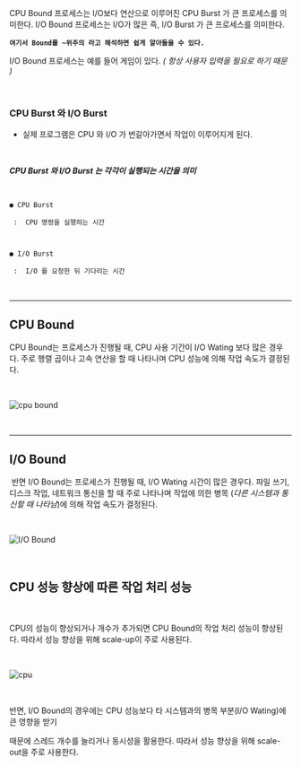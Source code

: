 CPU Bound 프로세스는 I/O보다 연산으로 이루어진 CPU Burst 가 큰 프로세스를 의미한다.
I/O Bound 프로세스는 I/O가 많은 즉, I/O Burst 가 큰 프로세스를 의미한다.


**`여기서 Bound를 ~위주의 라고 해석하면 쉽게 알아들을 수 있다.`**

 

I/O Bound 프로세스는 예를 들어 게임이 있다. *( 항상 사용자 입력을 필요로 하기 때문 )*

​
​

### CPU Burst 와 I/O Burst

- 실제 프로그램은 CPU 와 I/O 가 번갈아가면서 작업이 이루어지게 된다.

​

***CPU Burst 와 I/O Burst 는 각각이 실행되는 시간을 의미***

<br>

```
● CPU Burst

 :  CPU 명령을 실행하는 시간

​

● I/O Burst

 :  I/O 를 요청한 뒤 기다리는 시간
 ```

<Br>

---

## CPU Bound


CPU Bound는 프로세스가 진행될 때, CPU 사용 기간이 I/O Wating 보다 많은 경우다. 주로 행렬 곱이나 고속 연산을 할 때 나타나며 CPU 성능에 의해 작업 속도가 결정된다.

<br>

![cpu bound](https://velog.velcdn.com/images%2Fcarrykim%2Fpost%2F5b267c31-7456-4590-9102-354d1f531ea9%2Fimage.png)

<Br>

---

## I/O Bound

​
반면 I/O Bound는 프로세스가 진행될 때, I/O Wating 시간이 많은 경우다. 
파일 쓰기, 디스크 작업, 네트워크 통신을 할 때 주로 나타나며 작업에 의한 병목 (*다른 시스템과 통신할 때 나타남*)에 의해 작업 속도가 결정된다.

<Br>

![I/O Bound](https://velog.velcdn.com/images%2Fcarrykim%2Fpost%2F14e0a97d-0df8-40f1-a345-e5a57605eef6%2Fimage.png)

<br>

## CPU 성능 향상에 따른 작업 처리 성능

<br>

CPU의 성능이 향상되거나 개수가 추가되면 CPU Bound의 작업 처리 성능이 향상된다. 따라서 성능 향상을 위해 scale-up이 주로 사용된다.

<br>

![cpu](https://velog.velcdn.com/images%2Fcarrykim%2Fpost%2F81cc6ea4-b8ec-462a-a2cb-d98c02c6b5cd%2Fimage.png)

<br>

반면, I/O Bound의 경우에는 CPU 성능보다 타 시스템과의 병목 부분(I/O Wating)에 큰 영향을 받기 

때문에 스레드 개수를 늘리거나 동시성을 활용한다. 따라서 성능 향상을 위해 scale-out을 주로 사용한다.